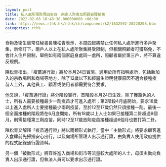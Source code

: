 ```yaml
---
layout: post
title: 私人處所限聚周四生效　兩家人聚會及照顧者獲豁免
date: 2022-02-08 16:48:38.000000000 +08:00
link: https://news.rthk.hk/rthk/ch/component/k2/1632592-20220208.htm
categories: rthk
---
```


食物及衞生局常任秘書長陳松青表示，本周四起將禁止任何私人處所進行多戶聚集，新修訂下，兩戶人以上在私人處所聚集將受限制，但相關照顧者可獲豁免，不會計入住戶限制，舉例如有兩個家庭身處同一處所，照顧者屬於第三戶，將不算違反規例。

陳松青指出，「疫苗通行證」將於本月24日實施，適用於所有指明處所，包括新加入的宗教場所和商場等地方，除了12歲以下和經醫生證明健康原因不適合接種疫苗人士外，其他員工、顧客或使用者都需要符合要求。

他又說，「疫苗通行證」將分階段實行，首階段本月24日生效，除了獲豁免的人士，所有人需要接種最少一劑疫苗才可進入處所；第2階段4月底開始，要求18歲以上進入處所人士要接種最少兩劑疫苗，至於12至17歲仍然只須接種一劑。最後一個全面接種的階段將在6月底開始，所有18歲以上人士如果已接種第二針超過9個月，則需接種第三劑疫苗，同時12至17歲首劑疫苗接種超過6個月也要打第二針。

陳松青又解釋「疫苗通行證」將以兩類形式執行，當中「主動形式」將要求顧客進入食肆前先掃描安心出行，以及向場所管理人出示通行證，由負責人使用政府提供的程式記錄通行證資料。

另一個「被動形式」將容許進入商場和街市等流量較大處所的人士，毋須主動向負責人出示通行證，但執法人員可以要求出示通行證。
